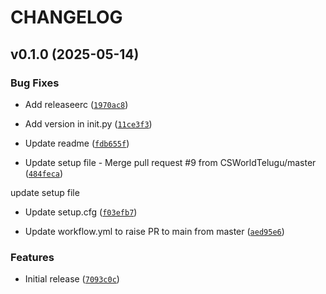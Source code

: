 # CHANGELOG


## v0.1.0 (2025-05-14)

### Bug Fixes

- Add releaseerc
  ([`1970ac8`](https://github.com/mindfiredigital/python-fm-dapi-weaver/commit/1970ac8c22c9164e76147855ebe2a8904c8534f6))

- Add version in init.py
  ([`11ce3f3`](https://github.com/mindfiredigital/python-fm-dapi-weaver/commit/11ce3f33ae8d513eea5229ee1ff54c233e71cfbe))

- Update readme
  ([`fdb655f`](https://github.com/mindfiredigital/python-fm-dapi-weaver/commit/fdb655f6d68fa201bcf90c7615cedff41e60c478))

- Update setup file - Merge pull request #9 from CSWorldTelugu/master
  ([`484feca`](https://github.com/mindfiredigital/python-fm-dapi-weaver/commit/484fecaab3536242e846f3e65e5b4c94058f0f03))

update setup file

- Update setup.cfg
  ([`f03efb7`](https://github.com/mindfiredigital/python-fm-dapi-weaver/commit/f03efb72d7278c84189eec94536720d0e1beb55b))

- Update workflow.yml to raise PR to main from master
  ([`aed95e6`](https://github.com/mindfiredigital/python-fm-dapi-weaver/commit/aed95e6cf095dc811ccfcc9592a99aa4517719e3))

### Features

- Initial release
  ([`7093c0c`](https://github.com/mindfiredigital/python-fm-dapi-weaver/commit/7093c0c0e17ab7883208549989192b9988f17634))
